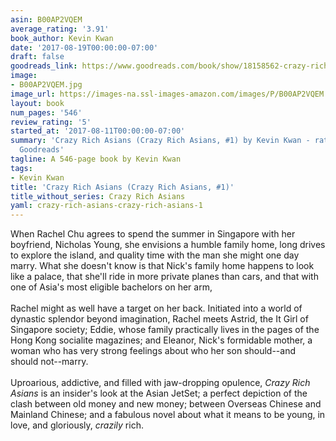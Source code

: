 ```yaml
---
asin: B00AP2VQEM
average_rating: '3.91'
book_author: Kevin Kwan
date: '2017-08-19T00:00:00-07:00'
draft: false
goodreads_link: https://www.goodreads.com/book/show/18158562-crazy-rich-asians
image:
- B00AP2VQEM.jpg
image_url: https://images-na.ssl-images-amazon.com/images/P/B00AP2VQEM.01._SCLZZZZZZZ.jpg
layout: book
num_pages: '546'
review_rating: '5'
started_at: '2017-08-11T00:00:00-07:00'
summary: 'Crazy Rich Asians (Crazy Rich Asians, #1) by Kevin Kwan - rated 3.91/5 on
  Goodreads'
tagline: A 546-page book by Kevin Kwan
tags:
- Kevin Kwan
title: 'Crazy Rich Asians (Crazy Rich Asians, #1)'
title_without_series: Crazy Rich Asians
yaml: crazy-rich-asians-crazy-rich-asians-1
---
```


When Rachel Chu agrees to spend the summer in Singapore with her boyfriend, Nicholas Young, she envisions a humble family home, long drives to explore the island, and quality time with the man she might one day marry. What she doesn't know is that Nick's family home happens to look like a palace, that she'll ride in more private planes than cars, and that with one of Asia's most eligible bachelors on her arm, <br /><br />Rachel might as well have a target on her back. Initiated into a world of dynastic splendor beyond imagination, Rachel meets Astrid, the It Girl of Singapore society; Eddie, whose family practically lives in the pages of the Hong Kong socialite magazines; and Eleanor, Nick's formidable mother, a woman who has very strong feelings about who her son should--and should not--marry. <br /><br />Uproarious, addictive, and filled with jaw-dropping opulence, <i>Crazy Rich Asians</i> is an insider's look at the Asian JetSet; a perfect depiction of the clash between old money and new money; between Overseas Chinese and Mainland Chinese; and a fabulous novel about what it means to be young, in love, and gloriously, <i>crazily</i> rich.